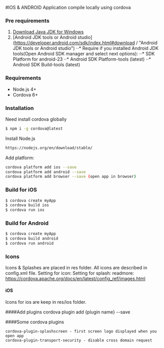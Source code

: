 #IOS & ANDROID Application compile locally using cordova

### Pre requirements
1. [Download Java JDK for Windows](https://www.oracle.com/technetwork/java/javase/downloads/jdk8-downloads-2133151.html  "Download Java JDK")
2. [Android JDK tools or Android studio](https://developer.android.com/sdk/index.html#download / "Android JDK tools or Android studio")
⋅⋅* Require if you installed Android JDK tools(Open Android SDK manager and select next options):
⋅⋅* SDK Platform for android-23
⋅⋅* Android SDK Platform-tools (latest)
⋅⋅* Android SDK Build-tools (latest)

### Requirements
  - Node.js 4+
  - Cordova 6+

### Installation
Need install cordova globally
```sh
$ npm i -g cordova@latest
```
Install Node.js
```sh
https://nodejs.org/en/download/stable/
```
Add platform:
```sh
cordova platform add ios --save
cordova platform add android --save
cordova platform add browser --save (open app in browser)
```

### Build for iOS

```sh
$ cordova create myApp
$ cordova build ios
$ cordova run ios
```

### Build for Android

```sh
$ cordova create myApp
$ cordova build android
$ cordova run android
```
### Icons
Icons & Splashes are placed in res folder. All icons are described in config.xml file.
Setting for icon:
<icon height="76" src="res/ios/icons/fg-76px.png" width="76" />
Setting for splash:
<splash height="480" src="res/ios/splash/640x960.png" width="320" />
readmore: https://cordova.apache.org/docs/en/latest/config_ref/images.html

#### iOS
Icons for ios are keep in res/ios folder.

####Add plugins
cordova plugin add {plugin name} --save

####Some cordova plugins
```
cordova-plugin-splashscreen - first screen logo displayed when you open app
cordova-plugin-transport-security - disable cross domain request
```


